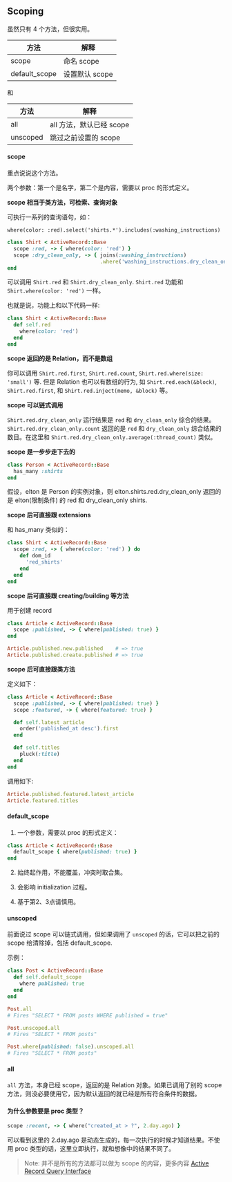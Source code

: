 ## Scoping

虽然只有 4 个方法，但很实用。

| 方法 | 解释 |
| -- | -- |
| scope | 命名 scope |
| default_scope | 设置默认 scope |

和

| 方法 | 解释 |
| -- | -- |
| all | all 方法，默认已经 scope |
| unscoped | 跳过之前设置的 scope |

#### scope

重点说说这个方法。

两个参数：第一个是名字，第二个是内容，需要以 proc 的形式定义。

**scope 相当于类方法，可检索、查询对象**

可执行一系列的查询语句，如：

```
where(color: :red).select('shirts.*').includes(:washing_instructions)
```

```ruby
class Shirt < ActiveRecord::Base
  scope :red, -> { where(color: 'red') }
  scope :dry_clean_only, -> { joins(:washing_instructions)
                              .where('washing_instructions.dry_clean_only = ?', true) }
end
```

可以调用 `Shirt.red` 和 `Shirt.dry_clean_only`. `Shirt.red` 功能和 `Shirt.where(color: 'red')` 一样。

也就是说，功能上和以下代码一样:

```ruby
class Shirt < ActiveRecord::Base
  def self.red
    where(color: 'red')
  end
end
```

**scope 返回的是 Relation，而不是数组**

你可以调用 `Shirt.red.first`, `Shirt.red.count`, `Shirt.red.where(size: 'small')` 等. 但是 Relation 也可以有数组的行为, 如 `Shirt.red.each(&block)`, `Shirt.red.first`, 和 `Shirt.red.inject(memo, &block)` 等。

**scope 可以链式调用**

`Shirt.red.dry_clean_only` 运行结果是 `red` 和 `dry_clean_only` 综合的结果。`Shirt.red.dry_clean_only.count` 返回的是 `red` 和 `dry_clean_only` 综合结果的数目。在这里和 `Shirt.red.dry_clean_only.average(:thread_count)` 类似。

**scope 是一步步走下去的**

```ruby
class Person < ActiveRecord::Base
  has_many :shirts
end
```

假设，elton 是 Person 的实例对象，则 elton.shirts.red.dry_clean_only 返回的是 elton(限制条件) 的 red 和 dry_clean_only shirts.

**scope 后可直接跟 extensions**

和 has_many 类似的：

```ruby
class Shirt < ActiveRecord::Base
  scope :red, -> { where(color: 'red') } do
    def dom_id
      'red_shirts'
    end
  end
end
```

**scope 后可直接跟 creating/building 等方法**

用于创建 record

```ruby
class Article < ActiveRecord::Base
  scope :published, -> { where(published: true) }
end

Article.published.new.published    # => true
Article.published.create.published # => true
```

**scope 后可直接跟类方法**

定义如下：

```ruby
class Article < ActiveRecord::Base
  scope :published, -> { where(published: true) }
  scope :featured, -> { where(featured: true) }

  def self.latest_article
    order('published_at desc').first
  end

  def self.titles
    pluck(:title)
  end
end
```

调用如下:

```ruby
Article.published.featured.latest_article
Article.featured.titles
```

#### default_scope

1) 一个参数，需要以 proc 的形式定义：

```ruby
class Article < ActiveRecord::Base
  default_scope { where(published: true) }
end
```
2) 始终起作用，不能覆盖，冲突时取合集。

3) 会影响 initialization 过程。

4) 基于第2、3点请慎用。

#### unscoped

前面说过 scope 可以链式调用，但如果调用了 `unscoped` 的话，它可以把之前的 scope 给清除掉，包括 default_scope.

示例：

```ruby
class Post < ActiveRecord::Base
  def self.default_scope
    where published: true
  end
end

Post.all
# Fires "SELECT * FROM posts WHERE published = true"

Post.unscoped.all
# Fires "SELECT * FROM posts"

Post.where(published: false).unscoped.all
# Fires "SELECT * FROM posts"
```

#### all

`all` 方法，本身已经 scope，返回的是 Relation 对象。如果已调用了别的 scope 方法，则没必要使用它，因为默认返回的就已经是所有符合条件的数据。

#### 为什么参数要是 proc 类型？

```ruby
scope :recent, -> { where("created_at > ?", 2.day.ago) } 
```

可以看到这里的 2.day.ago 是动态生成的，每一次执行的时候才知道结果。不使用 proc 类型的话，这里立即执行，就和想像中的结果不同了。

> Note: 并不是所有的方法都可以做为 scope 的内容，更多内容 [Active Record Query Interface](http://guides.rubyonrails.org/active_record_querying.html#retrieving-objects-from-the-database)
